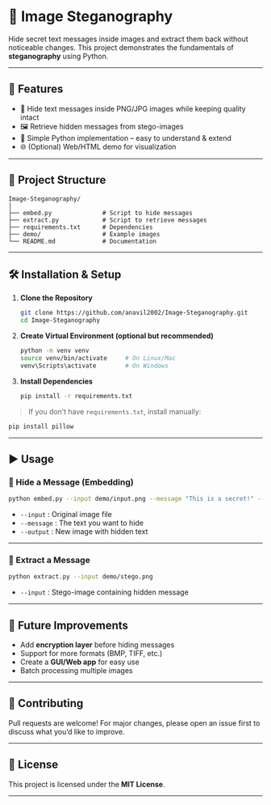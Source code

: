 # 📸 Image Steganography

Hide secret text messages inside images and extract them back without noticeable changes. This project demonstrates the fundamentals of **steganography** using Python.

---

## 🚀 Features

* 🔐 Hide text messages inside PNG/JPG images while keeping quality intact
* 🖼️ Retrieve hidden messages from stego-images
* 🐍 Simple Python implementation – easy to understand & extend
* 🌐 (Optional) Web/HTML demo for visualization

---

## 📂 Project Structure

```
Image-Steganography/
│
├── embed.py              # Script to hide messages
├── extract.py            # Script to retrieve messages
├── requirements.txt      # Dependencies
├── demo/                 # Example images
└── README.md             # Documentation
```

---

## 🛠️ Installation & Setup

1. **Clone the Repository**

   ```bash
   git clone https://github.com/anavil2002/Image-Steganography.git
   cd Image-Steganography
   ```

2. **Create Virtual Environment (optional but recommended)**

   ```bash
   python -m venv venv
   source venv/bin/activate     # On Linux/Mac
   venv\Scripts\activate        # On Windows
   ```

3. **Install Dependencies**

   ```bash
   pip install -r requirements.txt
   ```

> If you don’t have `requirements.txt`, install manually:

```bash
pip install pillow
```

---

## ▶️ Usage

### 🔹 Hide a Message (Embedding)

```bash
python embed.py --input demo/input.png --message "This is a secret!" --output demo/stego.png
```

* `--input` : Original image file
* `--message` : The text you want to hide
* `--output` : New image with hidden text

---

### 🔹 Extract a Message

```bash
python extract.py --input demo/stego.png
```

* `--input` : Stego-image containing hidden message

---


## 🔮 Future Improvements

* Add **encryption layer** before hiding messages
* Support for more formats (BMP, TIFF, etc.)
* Create a **GUI/Web app** for easy use
* Batch processing multiple images

---

## 🤝 Contributing

Pull requests are welcome! For major changes, please open an issue first to discuss what you’d like to improve.

---

## 📜 License

This project is licensed under the **MIT License**.

---
